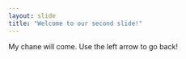 ```yaml
---
layout: slide
title: "Welcome to our second slide!"
---
```

My chane will come.
Use the left arrow to go back!

